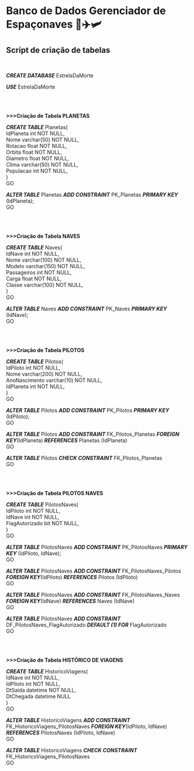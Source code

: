 # Banco de Dados Gerenciador de Espaçonaves :space_invader::airplane::small_airplane:



## Script de criação de tabelas

   <br/>

***CREATE DATABASE*** EstrelaDaMorte

***USE*** EstrelaDaMorte

  <br/>  <br/>

**>>>Criação de Tabela PLANETAS**

***CREATE TABLE*** Planetas(  <br/>
	IdPlaneta int NOT NULL,  <br/>
	Nome varchar(50) NOT NULL,  <br/>
	Rotacao float NOT NULL,  <br/>
	Orbita float NOT NULL,  <br/>
	Diametro float NOT NULL,  <br/>
	Clima varchar(50) NOT NULL,  <br/>
	Populacao int NOT NULL,  <br/>
)  <br/>
GO

***ALTER TABLE*** Planetas ***ADD CONSTRAINT*** PK_Planetas ***PRIMARY KEY*** (IdPlaneta);  <br/>
GO

  <br/>  <br/>

**>>>Criação de Tabela NAVES**

***CREATE TABLE*** Naves(  <br/>
	IdNave int NOT NULL,  <br/>
	Nome varchar(100) NOT NULL,  <br/>
	Modelo varchar(150) NOT NULL,  <br/>
	Passageiros int NOT NULL,  <br/>
	Carga float NOT NULL,  <br/>
	Classe varchar(100) NOT NULL,  <br/>
)  <br/>
GO

***ALTER TABLE*** Naves ***ADD CONSTRAINT*** PK_Naves ***PRIMARY KEY*** (IdNave);  <br/>
GO

  <br/>  <br/>

**>>>Criação de Tabela PILOTOS** 

***CREATE TABLE*** Pilotos(  <br/>
	IdPiloto int NOT NULL,  <br/>
	Nome varchar(200) NOT NULL,  <br/>
	AnoNascimento varchar(10) NOT NULL,  <br/>
	IdPlaneta int NOT NULL,  <br/>
)  <br/>
GO

***ALTER TABLE*** Pilotos ***ADD CONSTRAINT*** PK_Pilotos ***PRIMARY KEY*** (IdPiloto);  <br/>
GO

***ALTER TABLE*** Pilotos  ***ADD  CONSTRAINT*** FK_Pilotos_Planetas ***FOREIGN KEY***(IdPlaneta)
***REFERENCES*** Planetas (IdPlaneta)  <br/>
GO

***ALTER TABLE*** Pilotos ***CHECK CONSTRAINT*** FK_Pilotos_Planetas  <br/>
GO

  <br/>  <br/>

**>>>Criação de Tabela PILOTOS NAVES**

***CREATE TABLE*** PilotosNaves(  <br/>
	IdPiloto int NOT NULL,  <br/>
	IdNave int NOT NULL,  <br/>
	FlagAutorizado bit NOT NULL,  <br/>
)  <br/>
GO

***ALTER TABLE*** PilotosNaves ***ADD CONSTRAINT*** PK_PilotosNaves ***PRIMARY KEY*** (IdPiloto, IdNave);  <br/>
GO

***ALTER TABLE*** PilotosNaves  ***ADD CONSTRAINT*** FK_PilotosNaves_Pilotos ***FOREIGN KEY***(IdPiloto)
***REFERENCES*** Pilotos (IdPiloto)  <br/>
GO

***ALTER TABLE*** PilotosNaves  ***ADD CONSTRAINT*** FK_PilotosNaves_Naves ***FOREIGN KEY***(IdNave)
***REFERENCES*** Naves (IdNave)  <br/>
GO

***ALTER TABLE*** PilotosNaves  ***ADD CONSTRAINT*** DF_PilotosNaves_FlagAutorizado  ***DEFAULT (1) FOR*** FlagAutorizado  <br/>
GO

  <br/>  <br/>

**>>>Criação de Tabela HISTÓRICO DE VIAGENS**

***CREATE TABLE*** HistoricoViagens(  <br/>
	IdNave int NOT NULL,  <br/>
	IdPiloto int NOT NULL,  <br/>
	DtSaida datetime NOT NULL,  <br/>
	DtChegada datetime NULL  <br/>
)  <br/>
GO

***ALTER TABLE*** HistoricoViagens  ***ADD  CONSTRAINT*** FK_HistoricoViagens_PilotosNaves ***FOREIGN KEY***(IdPiloto, IdNave) ***REFERENCES*** PilotosNaves (IdPiloto, IdNave)  <br/>
GO

***ALTER TABLE*** HistoricoViagens ***CHECK CONSTRAINT*** FK_HistoricoViagens_PilotosNaves  <br/>
GO
